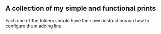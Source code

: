 ## A collection of my simple and functional prints

Each one of the folders should have their own instructions on how to configure them
adding line
